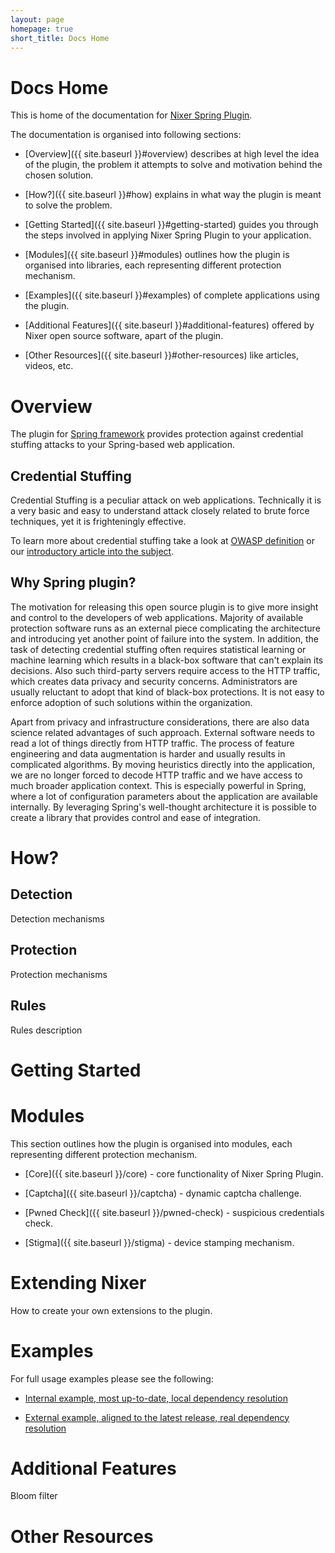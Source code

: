 ```yaml
---
layout: page
homepage: true
short_title: Docs Home
---
```


# Docs Home

This is home of the documentation for [Nixer Spring Plugin](https://github.com/nixer-io/nixer-spring-plugin). 

The documentation is organised into following sections:

* [Overview]({{ site.baseurl }}#overview) describes at high level the idea of the plugin, the problem it attempts to solve
and motivation behind the chosen solution.

* [How?]({{ site.baseurl }}#how) explains in what way the plugin is meant to solve the problem.

* [Getting Started]({{ site.baseurl }}#getting-started) guides you through the steps involved in applying Nixer Spring Plugin 
to your application. 

* [Modules]({{ site.baseurl }}#modules) outlines how the plugin is organised into libraries, 
each representing different protection mechanism.

* [Examples]({{ site.baseurl }}#examples) of complete applications using the plugin.

* [Additional Features]({{ site.baseurl }}#additional-features) offered by Nixer open source software, apart of the plugin.

* [Other Resources]({{ site.baseurl }}#other-resources) like articles, videos, etc. 

# Overview

The plugin for [Spring framework](https://github.com/spring-projects/spring-framework) 
provides protection against credential stuffing attacks to your Spring-based web application.

## Credential Stuffing

Credential Stuffing is a peculiar attack on web applications. Technically it is a very basic and easy to understand attack 
closely related to brute force techniques, yet it is frighteningly effective. 
 
To learn more about credential stuffing take a look at [OWASP definition](https://www.owasp.org/index.php/Credential_stuffing) or our 
[introductory article into the subject](https://medium.com/@jbron/credential-stuffing-how-its-done-and-what-to-do-with-it-57ad66302ce2).

## Why Spring plugin?

The motivation for releasing this open source plugin is to give more insight and control to the developers of web applications. 
Majority of available protection software runs as an external piece complicating the architecture and introducing yet another point 
of failure into the system. In addition, the task of detecting credential stuffing often requires statistical learning or machine learning 
which results in a black-box software that can't explain its decisions. Also such third-party servers require access 
to the HTTP traffic, which creates data privacy and security concerns. Administrators are usually reluctant to adopt that kind of black-box 
protections. It is not easy to enforce adoption of such solutions within the organization. 
   
Apart from privacy and infrastructure considerations, there are also data science related advantages of such approach. 
External software needs to read a lot of things directly from HTTP traffic. The process of feature engineering and data augmentation 
is harder and usually results in complicated algorithms. By moving heuristics directly into the application, we are no longer forced to 
decode HTTP traffic and we have access to much broader application context. This is especially powerful in Spring, where a lot of 
configuration parameters about the application are available internally. By leveraging Spring's well-thought architecture it is possible to 
create a library that provides control and ease of integration.

# How?
## Detection
Detection mechanisms

## Protection
Protection mechanisms

## Rules
Rules description

# Getting Started

# Modules
This section outlines how the plugin is organised into modules, each representing different protection mechanism.

* [Core]({{ site.baseurl }}/core) - core functionality of Nixer Spring Plugin.

* [Captcha]({{ site.baseurl }}/captcha) - dynamic captcha challenge.

* [Pwned Check]({{ site.baseurl }}/pwned-check) - suspicious credentials check.

* [Stigma]({{ site.baseurl }}/stigma) - device stamping mechanism.

# Extending Nixer
How to create your own extensions to the plugin.

# Examples

For full usage examples please see the following:

* [Internal example, most up-to-date, local dependency resolution](https://github.com/nixer-io/nixer-spring-plugin/tree/master/samples/example)

* [External example, aligned to the latest release, real dependency resolution](https://github.com/nixer-io/nixer-spring-plugin-integrations/tree/master-with-nixer-plugin/nixer-spring-plugin-demo-app)


# Additional Features
Bloom filter

# Other Resources
